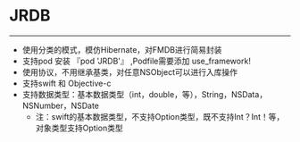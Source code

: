 # JRDB
---------
- 使用分类的模式，模仿Hibernate，对FMDB进行简易封装
- 支持pod 安装 『pod 'JRDB'』 ,Podfile需要添加  use_framework! 
- 使用协议，不用继承基类，对任意NSObject可以进行入库操作
- 支持swift 和 Objective-c
- 支持数据类型：基本数据类型（int，double，等），String，NSData，NSNumber，NSDate
  - 注：swift的基本数据类型，不支持Option类型，既不支持Int？Int！等，对象类型支持Option类型
